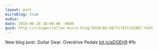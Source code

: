 ```yaml
---
layout: post
microblog: true
audio: 
date: 2010-06-29 18:00:00 -0600
guid: http://craigmcclellan.micro.blog/2010/06/30/t17421135067.html
---
```

New blog post: Guitar Gear: Overdrive Pedals [bit.ly/aDGEH9](http://bit.ly/aDGEH9) #fb

